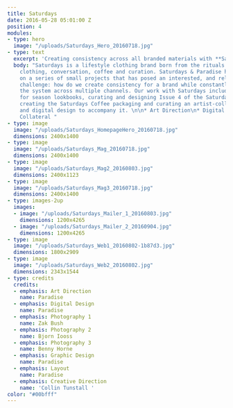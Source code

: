 ```yaml
---
title: Saturdays
date: 2016-05-28 05:01:00 Z
position: 4
modules:
- type: hero
  image: "/uploads/Saturdays_Hero_20160718.jpg"
- type: text
  excerpt: 'Creating consistency across all branded materials with **Saturdays**. '
  body: "Saturdays is a lifestyle clothing brand born from the rituals of surfing:
    clothing, conversation, coffee and curation. Saturdays & Paradise have collaborated
    on a series of small projects that has posed an interested, and relevant, design
    challenge: how do we create consistency for a brand while constantly evolving
    the system across multiple channels. Our work with Saturdays includes art directing
    for season lookbooks, curating and designing Issue 4 of the Saturdays Magazine,
    creating the Saturdays Coffee packaging and curating an artist-collaboration series
    and digital design to accompany it. \n\n* Art Direction\n* Digital \n* Branded
    Collateral "
- type: image
  image: "/uploads/Saturdays_HomepageHero_20160718.jpg"
  dimensions: 2400x1400
- type: image
  image: "/uploads/Saturdays_Mag_20160718.jpg"
  dimensions: 2400x1400
- type: image
  image: "/uploads/Saturdays_Mag2_20160803.jpg"
  dimensions: 2400x1123
- type: image
  image: "/uploads/Saturdays_Mag3_20160718.jpg"
  dimensions: 2400x1400
- type: images-2up
  images:
  - image: "/uploads/Saturdays_Mailer_1_20160803.jpg"
    dimensions: 1200x4265
  - image: "/uploads/Saturdays_Mailer_2_20160904.jpg"
    dimensions: 1200x4265
- type: image
  image: "/uploads/Saturdays_Web1_20160802-1b87d3.jpg"
  dimensions: 1800x2909
- type: image
  image: "/uploads/Saturdays_Web2_20160802.jpg"
  dimensions: 2343x1544
- type: credits
  credits:
  - emphasis: Art Direction
    name: Paradise
  - emphasis: Digital Design
    name: Paradise
  - emphasis: Photography 1
    name: Zak Bush
  - emphasis: Photography 2
    name: Bjorn Iooss
  - emphasis: Photography 3
    name: Benny Horne
  - emphasis: Graphic Design
    name: Paradise
  - emphasis: Layout
    name: Paradise
  - emphasis: Creative Direction
    name: 'Collin Tunstall '
color: "#00bfff"
---
```


